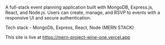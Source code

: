 A full-stack event planning application built with MongoDB, Express.js, React, and Node.js. Users can create, manage, and RSVP to events with a responsive UI and secure authentication.

Tech stack - MongoDb, Express, React, Node (MERN STACK)

This site is live at https://mern-project-wine-one.vercel.app
